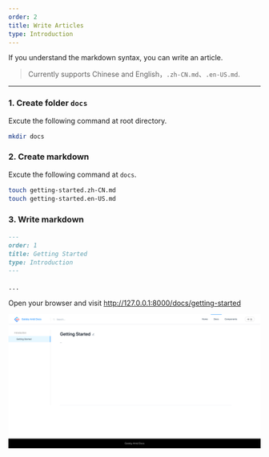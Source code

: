 ```yaml
---
order: 2
title: Write Articles
type: Introduction
---
```


If you understand the markdown syntax, you can write an article.

> Currently supports Chinese and English，`.zh-CN.md`、`.en-US.md`.

---

### 1. Create folder `docs`

Excute the following command at root directory.

```bash
mkdir docs
```

### 2. Create markdown

Excute the following command at `docs`.

```bash
touch getting-started.zh-CN.md
touch getting-started.en-US.md
```

### 3. Write markdown

```markdown
---
order: 1
title: Getting Started
type: Introduction
---

...

```

Open your browser and visit http://127.0.0.1:8000/docs/getting-started

<img src="/images/screenshots/writing-articles-en.png" alt="home screenshot" />
